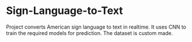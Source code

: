 # Sign-Language-to-Text

Project converts American sign language to text in realtime. It uses CNN to train the required models for prediction. The dataset is custom made.
